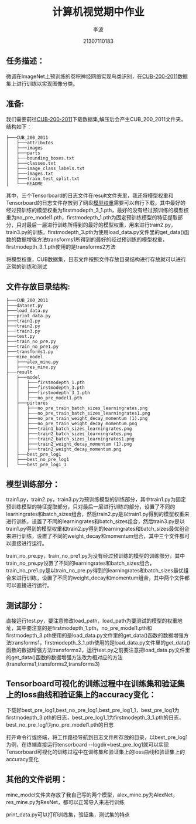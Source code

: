 <div align="center">

# 计算机视觉期中作业

李波                

21307110183



</div>

## 任务描述：

微调在ImageNet上预训练的卷积神经网络实现鸟类识别，在[CUB-200-2011](https://data.caltech.edu/records/65de6-vp158)数据集上进行训练以实现图像分类。

## 准备:
我们需要前往[CUB-200-2011](https://data.caltech.edu/records/65de6-vp158)下载数据集,解压后会产生CUB_200_2011文件夹，结构如下：
```plaintext
├───CUB_200_2011
│   ├───attributes
│   ├───images
│   ├───parts
│   ├───bounding_boxes.txt
│   ├───classes.txt
│   ├───image_class_labels.txt
│   ├───images.txt
│   ├───train_test_split.txt
│   └───README

```

其中，三个Tensorboard的日志文件在result文件夹里，我还将模型权重和Tensorboard的日志文件存放到了网盘[模型权重](https://drive.google.com/drive/folders/1hJrliYm0wZz6FnxXUPgeT6-CUJNMBktr?usp=sharing)需要可以自行下载，其中最好的经过预训练的模型权重为firstmodepth_3_1.pth，最好的没有经过预训练的模型权重为no_pre_model1.pth，firstmodepth_1.pth为固定预训练模型的特征提取部分，只对最后一层进行训练所得到的最好的模型权重，用来进行train2.py，train3.py的训练，firstmodepth_3.pth为使用load_data.py文件里的get_data()函数的数据增强方法transforms1所得到的最好的经过预训练的模型权重，firstmodepth_3_1.pth使用的是transforms2方法

将模型权重，CUB数据集，日志文件按照文件存放目录结构进行存放就可以进行正常的训练和测试
## 文件存放目录结构:

```plaintext
├───CUB_200_2011
├───dataset.py
├───load_data.py
├───print_data.py
├───train1.py
├───train2.py
├───train3.py
├───test.py
├───train_no_pre.py
├───train_no_pre1.py
├───transforms1.py
├───mine_model
│   ├───alex_mine.py
│   ├───res_mine.py
├───result
│   ├───model
│   │   ├───firstmodepth_1.pth
│   │   ├───firstmodepth_3.pth
│   │   ├───firstmodepth_3_1.pth
│   │   ├───no_pre_model1.pth
│   ├───pirtures
│   │   ├───no_pre_train_batch_sizes_learningrates.png
│   │   ├───no_pre_train_batch_sizes_learningrates1.png
│   │   ├───no_pre_train_weight_decay_momentum (1).png
│   │   ├───no_pre_train_weight_decay_momentum.png
│   │   ├───train1_batch_sizes_learningrates.png
│   │   ├───train2_batch_sizes_learningrates.png
│   │   ├───train2_batch_sizes_learningrates1.png
│   │   ├───train2_weight_decay_momentum (1).png
│   │   ├───train2_weight_decay_momentum.png
│   ├───best_pre_log1
│   ├───best_no_pre_log1
│   └───best_pre_log1_1

```

## 模型训练部分：
train1.py，train2.py，train3.py为预训练模型的训练部分，其中train1.py为固定预训练模型的特征提取部分，只对最后一层进行训练的部分，设置了不同的learningrates和batch_sizes组合，然后train2.py是以train1.py得到的模型权重来进行训练，设置了不同的learningrates和batch_sizes组合，然后train3.py是以train1.py得到的模型权重和train2.py得到的learningrates和batch_sizes最优组合来进行训练，设置了不同的weight_decay和momentum组合，其中三个文件都可以直接进行运行。

train_no_pre.py，train_no_pre1.py为没有经过预训练的模型的训练部分，其中train_no_pre.py设置了不同的learningrates和batch_sizes组合，train_no_pre1.py是以train_no_pre.py得到的learningrates和batch_sizes最优组合来进行训练，设置了不同的weight_decay和momentum组合，其中两个文件都可以直接进行运行。
## 测试部分：
直接运行test.py，要注意修改load_path，load_path为要测试的模型的权重地址，其中要注意的是firstmodepth_1.pth，no_pre_model1.pth和firstmodepth_3.pth使用的是load_data.py文件里的get_data()函数的数据增强方法transforms1，firstmodepth_3_1.pth使用的是load_data.py文件里的get_data()函数的数据增强方法transforms2，运行test.py之前要注意把load_data.py文件里的get_data()函数的数据增强方法改为相对应的方法(transforms1,transforms2,transforms3)

## Tensorboard可视化的训练过程中在训练集和验证集上的loss曲线和验证集上的accuracy变化：
下载好best_pre_log1,best_no_pre_log1,best_pre_log1_1，best_pre_log1为firstmodepth_3.pth的日志，best_pre_log1_1为firstmodepth_3_1.pth的日志，best_no_pre_log1为no_pre_model1.pth的日志

打开命令行或终端，将工作路径导航到日志文件所存放的目录，以best_pre_log1为例，在终端直接运行tensorboard --logdir=best_pre_log1就可以实现Tensorboard可视化的训练过程中在训练集和验证集上的loss曲线和验证集上的accuracy变化


## 其他的文件说明：
mine_model文件夹存放了我自己写的两个模型，alex_mine.py为AlexNet，res_mine.py为ResNet，都可以正常导入来进行训练

print_data.py可以打印训练集，验证集，测试集的特点

